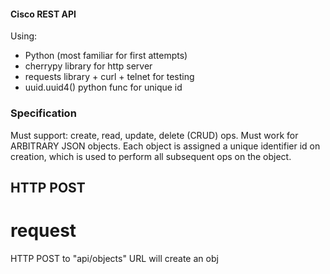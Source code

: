 #### Cisco REST API

Using:
* Python (most familiar for first attempts)
* cherrypy library for http server
* requests library + curl + telnet for testing
* uuid.uuid4() python func for unique id

### Specification
Must support: create, read, update, delete (CRUD) ops.
Must work for ARBITRARY JSON objects. Each object is 
assigned a unique identifier id on creation, which is
used to perform all subsequent ops on the object.

## HTTP POST
# request
HTTP POST to "api/objects" URL will create an obj
